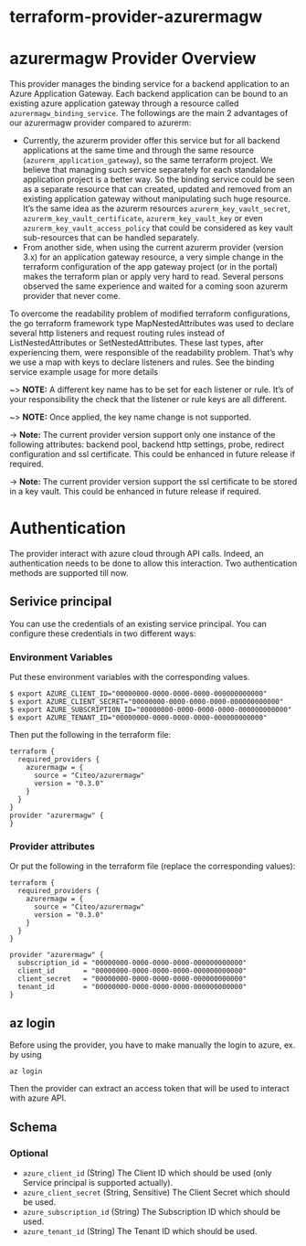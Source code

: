 # terraform-provider-azurermagw

# azurermagw Provider Overview
This provider manages the binding service for a backend application to an Azure Application Gateway.
Each backend application can be bound to an existing azure application gateway through a resource called `azurermagw_binding_service`. 
The followings are the main 2 advantages of our azurermagw provider compared to azurerm:
* Currently, the azurerm provider offer this service but for all backend applications at the same time and through the same resource (`azurerm_application_gateway`), so the same terraform project. We believe that managing such service separately for each standalone application project is a better way. So the binding service could be seen as a separate resource that can created, updated and removed from an existing application gateway without manipulating such huge resource. It’s the same idea as the azurerm resources `azurerm_key_vault_secret`, `azurerm_key_vault_certificate`, `azurerm_key_vault_key` or even `azurerm_key_vault_access_policy` that could be considered as key vault sub-resources that can be handled separately.
* From another side, when using the current azurerm provider (version 3.x) for an application gateway resource, a very simple change in the terraform configuration of the app gateway project (or in the portal) makes the terraform plan or apply very hard to read. Several persons observed the same experience and waited for a coming soon azurerm provider that never come. 

To overcome the readability problem of modified terraform configurations, the go terraform framework type MapNestedAttributes was used to declare several http listeners and request routing rules instead of ListNestedAttributes or SetNestedAttributes. These last types, after experiencing them, were responsible of the readability problem. That’s why we use a map with keys to declare listeners and rules. See the binding service example usage for more details

~> **NOTE:** A different key name has to be set for each listener or rule. It’s of your responsibility the check that the listener or rule keys are all different. 

~> **NOTE:** Once applied, the key name change is not supported. 

-> **Note:** The current provider version support only one instance of the following attributes: backend pool, backend http settings, probe, redirect configuration and ssl certificate. This could be enhanced in future release if required.

-> **Note:** The current provider version support the ssl certificate to be stored in a key vault. This could be enhanced in future release if required.

# Authentication
The provider interact with azure cloud through API calls. Indeed, an authentication needs to be done to allow this interaction.
Two authentication methods are supported till now.


## Serivice principal
You can use the credentials of an existing service principal. You can configure these credentials in two different ways:

### Environment Variables
Put these environment variables with the corresponding values.

```shell
$ export AZURE_CLIENT_ID="00000000-0000-0000-0000-000000000000"
$ export AZURE_CLIENT_SECRET="00000000-0000-0000-0000-000000000000"
$ export AZURE_SUBSCRIPTION_ID="00000000-0000-0000-0000-000000000000"
$ export AZURE_TENANT_ID="00000000-0000-0000-0000-000000000000"
```
Then put the following in the terraform file:

```hcl
terraform {
  required_providers {
    azurermagw = {
      source = "Citeo/azurermagw"
      version = "0.3.0"
    }
  }
}
provider "azurermagw" {
}
```

### Provider attributes
Or put the following in the terraform file (replace the corresponding values):

```hcl
terraform {
  required_providers {
    azurermagw = {
      source = "Citeo/azurermagw"
      version = "0.3.0"
    }
  }
}

provider "azurermagw" {
  subscription_id = "00000000-0000-0000-0000-000000000000"
  client_id       = "00000000-0000-0000-0000-000000000000"
  client_secret   = "00000000-0000-0000-0000-000000000000"
  tenant_id       = "00000000-0000-0000-0000-000000000000"
}
```
## az login
Before using the provider, you have to make manually the login to azure, ex. by using 
```shell
az login
```
Then the provider can extract an access token that will be used to interact with azure API.

<!-- schema generated by tfplugindocs -->
## Schema

### Optional

- `azure_client_id` (String) The Client ID which should be used (only Service principal is supported actually).
- `azure_client_secret` (String, Sensitive) The Client Secret which should be used.
- `azure_subscription_id` (String) The Subscription ID which should be used.
- `azure_tenant_id` (String) The Tenant ID which should be used.
